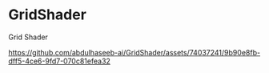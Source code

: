 # GridShader
Grid Shader


https://github.com/abdulhaseeb-ai/GridShader/assets/74037241/9b90e8fb-dff5-4ce6-9fd7-070c81efea32

